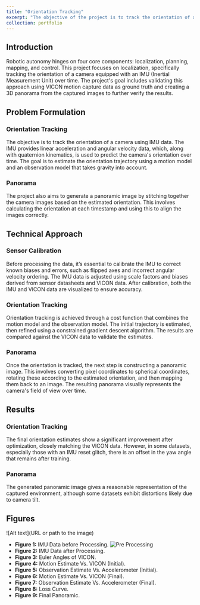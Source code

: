 ```yaml
---
title: "Orientation Tracking"
excerpt: "The objective of the project is to track the orientation of a rigid body given sensor measurements by performing projected gradient descent and to generate a panorama by linking camera readings with rotations based on timestamps.<br/><img src='/images/pano9.png'>"
collection: portfolio
---
```


## Introduction
Robotic autonomy hinges on four core components: localization, planning, mapping, and control. This project focuses on localization, specifically tracking the orientation of a camera equipped with an IMU (Inertial Measurement Unit) over time. The project's goal includes validating this approach using VICON motion capture data as ground truth and creating a 3D panorama from the captured images to further verify the results.

## Problem Formulation

### Orientation Tracking
The objective is to track the orientation of a camera using IMU data. The IMU provides linear acceleration and angular velocity data, which, along with quaternion kinematics, is used to predict the camera's orientation over time. The goal is to estimate the orientation trajectory using a motion model and an observation model that takes gravity into account.

### Panorama
The project also aims to generate a panoramic image by stitching together the camera images based on the estimated orientation. This involves calculating the orientation at each timestamp and using this to align the images correctly.

## Technical Approach

### Sensor Calibration
Before processing the data, it’s essential to calibrate the IMU to correct known biases and errors, such as flipped axes and incorrect angular velocity ordering. The IMU data is adjusted using scale factors and biases derived from sensor datasheets and VICON data. After calibration, both the IMU and VICON data are visualized to ensure accuracy.

### Orientation Tracking
Orientation tracking is achieved through a cost function that combines the motion model and the observation model. The initial trajectory is estimated, then refined using a constrained gradient descent algorithm. The results are compared against the VICON data to validate the estimates.

### Panorama
Once the orientation is tracked, the next step is constructing a panoramic image. This involves converting pixel coordinates to spherical coordinates, rotating these according to the estimated orientation, and then mapping them back to an image. The resulting panorama visually represents the camera's field of view over time.

## Results

### Orientation Tracking
The final orientation estimates show a significant improvement after optimization, closely matching the VICON data. However, in some datasets, especially those with an IMU reset glitch, there is an offset in the yaw angle that remains after training.

### Panorama
The generated panoramic image gives a reasonable representation of the captured environment, although some datasets exhibit distortions likely due to camera tilt.

## Figures
![Alt text](URL or path to the image)


- **Figure 1:** IMU Data before Processing.
  ![Pre Processing](/images/)
- **Figure 2:** IMU Data after Processing.
- **Figure 3:** Euler Angles of VICON.
- **Figure 4:** Motion Estimate Vs. VICON (Initial).
- **Figure 5:** Observation Estimate Vs. Accelerometer (Initial).
- **Figure 6:** Motion Estimate Vs. VICON (Final).
- **Figure 7:** Observation Estimate Vs. Accelerometer (Final).
- **Figure 8:** Loss Curve.
- **Figure 9:** Final Panoramic.
